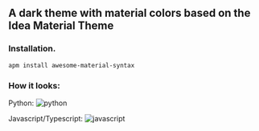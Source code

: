 ## A dark theme with material colors based on the Idea Material Theme

### Installation.
```
apm install awesome-material-syntax
```

### How it looks:

Python:
![python](http://imgur.com/B48TT4Z.png)

Javascript/Typescript:
![javascript](http://imgur.com/4M6XTL8.png)

